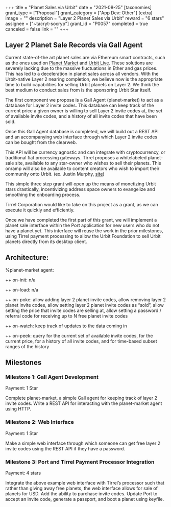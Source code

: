+++
title = "Planet Sales via Urbit"
date = "2021-08-25"
[taxonomies]
grant_type = ["Proposal"]
grant_category = ["App Dev: Other"]
[extra]
image = ""
description = "Layer 2 Planet Sales via Urbit"
reward = "6 stars"
assignee = ["~tacryt-socryp"]
grant_id = "P0057"
completed = true
canceled = false
link = ""
+++

## Layer 2 Planet Sale Records via Gall Agent

Current state-of-the art planet sales are via Ethereum smart contracts, such as the ones used on [Planet Market](https://planet.market) and [Urbit Live](https://urbit.live). These solutions are severely lacking due to the massive fluctuations in Ether and gas prices. This has led to a deceleration in planet sales across all vendors. With the Urbit-native Layer 2 nearing completion, we believe now is the appropriate time to build capabilities for selling Urbit planets on Layer 2. We think the best medium to conduct sales from is the sponsoring Urbit Star itself.

The first component we propose is a Gall Agent (planet-market) to act as a database for Layer 2 invite codes. This database can keep track of the current price a given owner is willing to sell Layer 2 invite codes at, the set of available invite codes, and a history of all invite codes that have been sold.

Once this Gall Agent database is completed, we will build out a REST API and an accompanying web interface through which Layer 2 invite codes can be bought from the clearweb.

This API will be currency agnostic and can integrate with cryptocurrency, or traditional fiat processing gateways. Tirrel proposes a whitelabeled planet-sale site, available to any star-owner who wishes to sell their planets. This onramp will also be available to content creators who wish to import their community onto Urbit. (ex. Justin Murphy, [site](https://exit.otherlife.co))

This simple three step grant will open up the means of monetizing Urbit stars drastically, incentivizing address space owners to evangelize and smoothing the onboarding process.

Tirrel Corporation would like to take on this project as a grant, as we can execute it quickly and efficiently.

Once we have completed the first part of this grant, we will implement a planet sale interface within the Port application for new users who do not have a planet yet. This interface will reuse the work in the prior milestones, using Tirrel payment processing to allow the Urbit Foundation to sell Urbit planets directly from its desktop client.

## Architecture:

%planet-market agent:

++ on-init: n/a

++ on-load: n/a

++ on-poke: allow adding layer 2 planet invite codes, allow removing layer 2 planet invite codes, allow setting layer 2 planet invite codes as “sold”, allow setting the price that invite codes are selling at, allow setting a password / referral code for receiving up to N free planet invite codes

++ on-watch: keep track of updates to the data coming in

++ on-peek: query for the current set of available invite codes, for the current price, for a history of all invite codes, and for time-based subset ranges of the history

## Milestones

### Milestone 1: Gall Agent Development

Payment: 1 Star

Complete planet-market, a simple Gall agent for keeping track of layer 2 invite codes. Write a REST API for interacting with the planet-market agent using HTTP.

### Milestone 2: Web Interface

Payment: 1 Star

Make a simple web interface through which someone can get free layer 2 invite codes using the REST API if they have a password.

### Milestone 3: Port and Tirrel Payment Processor Integration

Payment: 4 stars

Integrate the above example web interface with Tirrel’s processor such that rather than giving away free planets, the web interface allows for sale of planets for USD. Add the ability to purchase invite codes. Update Port to accept an invite code, generate a passport, and boot a planet using keyfile.
